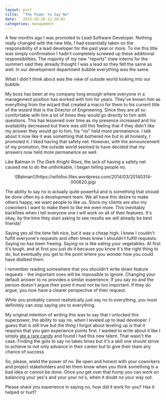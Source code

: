 ```yaml
---
layout: post
title:  "The Power to Say No"
date:   2015-10-20 12:20:02
categories: management
---
```


A few months ago I was promoted to Lead Software Developer. Nothing really changed with the new title, I had essentially taken on the responsibility of a lead developer for the past year or more. To me this title was simply confirmation I hadn't completely screwed up these additional responsibilities. The majority of my new "reports" (new interns for the summer) said they already thought I was a lead so they felt the same as well. In our development department bubble everything was the same.

What I didn't think about was the view of outside world looking into our bubble.

My boss has been at my company long enough where everyone in a management position has worked with him for years. They've known him as everything from the wizard that created a macro for them to his current title of the wizard that is the Director of Engineering. Since they are all so comfortable with him a lot of times they would go directly to him with questions. This has lessened over time as my presence increased and his availability decreased but there was still this feeling that if they didn't like my answer they would go to him, his "no" held more permanence. I talk about it now like it was something that bothered me but in all honesty, I promoted it. I liked having that safety net. However, with the announcement of my promotion, the outside world seemed to have decided that my answers now held more permanence as well.

Like Batman in *The Dark Knight Rises*, the lack of having a safety net caused me to do the unthinkable, I began telling people no.

<center>![Batman!](https://wifofoo.files.wordpress.com/2014/03/20140314-000620.jpg)</center>

The ability to say no is actually quite powerful and is something that should be done often by a development team. We all have this desire to make others happy, we want people to like us. Since my clients are also my coworkers I want to make them to like me even more. This inevitably backfires when I tell everyone one I will work on all of their features. It's okay, by the time they start asking to see results  we will already be best friends!

Saying yes all the time felt nice, but it was a cheap high. I knew I couldn't fulfill everyone's requests and often times knew I *shouldn't* fulfill requests. Saying no has been freeing. Saying no is like eating your vegetables. At first it's tough, and at first you just do it because you know it's the right thing to do, but eventually you get to the point where you wonder how you could have disliked them.

I remember reading somewhere that you shouldn't write down feature requests - the important ones will be impossible to ignore. Changing your default answer to no provides a similar experience. If you say no and the person doesn't argue their point it must not be too important. If they do argue, you now have a clearer perspective of their request.

While you probably cannot realistically just say no to everything, you most definitely can stop saying yes to everything.

 My original intention of writing this was to say that I unlocked this superpower, the ability to say no, when I leveled up to lead developer. I guess that is still true but the thing I forgot about leveling up is that it requires that you gain experience points first. I wanted to write about it like I simply [ate a rare candy](http://pokemon.wikia.com/wiki/Rare_Candy) and found I had this new talent. That wasn't the case. Finding the guts to say no takes times but it's a skill one should strive to achieve to not only advance in their career but to give their team any chance of success.

So, please, wield the power of no. Be open and honest with your coworkers and project stakeholders and let them know when you think something is a bad idea or cannot be done. Once you get over that hump you can work on balancing your yes's and your your no's, when it doubt no your way out.

Please share you experience in saying no, how did it work for you? Has it helped or hurt?
